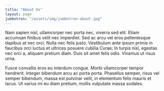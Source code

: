 ```yaml
---
title: "About Us"
layout: page
jumbotron: "/assets/img/jumbotron-about.jpg"
---
```


Nam sapien nisl, ullamcorper nec porta nec, viverra sed elit. Etiam accumsan finibus velit nec imperdiet. Sed ac arcu vel eros pellentesque dapibus at nec orci. Nulla nec felis justo. Vestibulum ante ipsum primis in faucibus orci luctus et ultrices posuere cubilia Curae; In turpis nisl, egestas nec orci a, aliquam pretium diam. Duis sit amet felis odio. Vivamus ut risus urna. 

Fusce convallis eros eu interdum congue. Morbi ullamcorper tempor hendrerit. Integer bibendum arcu ac porta porta. Phasellus semper, risus vel semper bibendum, massa est pulvinar velit, in elementum felis mauris et lacus. Ut varius mi eu diam pretium, mollis vulputate massa sodales.